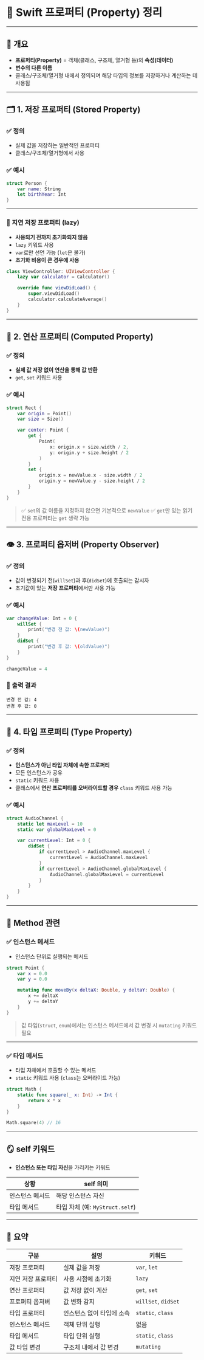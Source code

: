 # 🧾 Swift 프로퍼티 (Property) 정리

---

## 📌 개요

* **프로퍼티(Property)** = 객체(클래스, 구조체, 열거형 등)의 **속성(데이터)**
* **변수의 다른 이름**
* 클래스/구조체/열거형 내에서 정의되며 해당 타입의 정보를 저장하거나 계산하는 데 사용됨

---

## 🗂️ 1. 저장 프로퍼티 (Stored Property)

### ✅ 정의

* 실제 값을 저장하는 일반적인 프로퍼티
* 클래스/구조체/열거형에서 사용

### ✅ 예시

```swift
struct Person {
    var name: String
    let birthYear: Int
}
```

---

### 🔄 지연 저장 프로퍼티 (lazy)

* **사용되기 전까지 초기화되지 않음**
* `lazy` 키워드 사용
* `var`로만 선언 가능 (`let`은 불가)
* **초기화 비용이 큰 경우에 사용**

```swift
class ViewController: UIViewController {
    lazy var calculator = Calculator()

    override func viewDidLoad() {
        super.viewDidLoad()
        calculator.calculateAverage()
    }
}
```

---

## 🔢 2. 연산 프로퍼티 (Computed Property)

### ✅ 정의

* **실제 값 저장 없이 연산을 통해 값 반환**
* `get`, `set` 키워드 사용

### ✅ 예시

```swift
struct Rect {
    var origin = Point()
    var size = Size()

    var center: Point {
        get {
            Point(
                x: origin.x + size.width / 2,
                y: origin.y + size.height / 2
            )
        }
        set {
            origin.x = newValue.x - size.width / 2
            origin.y = newValue.y - size.height / 2
        }
    }
}
```

> ✅ `set`의 값 이름을 지정하지 않으면 기본적으로 `newValue`
> ✅ `get`만 있는 읽기 전용 프로퍼티는 `get` 생략 가능

---

## 👁️ 3. 프로퍼티 옵저버 (Property Observer)

### ✅ 정의

* 값이 변경되기 전(`willSet`)과 후(`didSet`)에 호출되는 감시자
* 초기값이 있는 **저장 프로퍼티**에서만 사용 가능

### ✅ 예시

```swift
var changeValue: Int = 0 {
    willSet {
        print("변경 전 값: \(newValue)")
    }
    didSet {
        print("변경 후 값: \(oldValue)")
    }
}

changeValue = 4
```

### 🧾 출력 결과

```
변경 전 값: 4
변경 후 값: 0
```

---

## 🧱 4. 타입 프로퍼티 (Type Property)

### ✅ 정의

* **인스턴스가 아닌 타입 자체에 속한 프로퍼티**
* 모든 인스턴스가 공유
* `static` 키워드 사용
* 클래스에서 **연산 프로퍼티를 오버라이드할 경우** `class` 키워드 사용 가능

### ✅ 예시

```swift
struct AudioChannel {
    static let maxLevel = 10
    static var globalMaxLevel = 0

    var currentLevel: Int = 0 {
        didSet {
            if currentLevel > AudioChannel.maxLevel {
                currentLevel = AudioChannel.maxLevel
            }
            if currentLevel > AudioChannel.globalMaxLevel {
                AudioChannel.globalMaxLevel = currentLevel
            }
        }
    }
}
```

---

## 🔧 Method 관련

### ✅ 인스턴스 메서드

* 인스턴스 단위로 실행되는 메서드

```swift
struct Point {
    var x = 0.0
    var y = 0.0

    mutating func moveBy(x deltaX: Double, y deltaY: Double) {
        x += deltaX
        y += deltaY
    }
}
```

> 값 타입(`struct`, `enum`)에서는 인스턴스 메서드에서 값 변경 시 `mutating` 키워드 필요

---

### ✅ 타입 메서드

* 타입 자체에서 호출할 수 있는 메서드
* `static` 키워드 사용 (`class`는 오버라이드 가능)

```swift
struct Math {
    static func square(_ x: Int) -> Int {
        return x * x
    }
}

Math.square(4) // 16
```

---

## 🪞 self 키워드

* **인스턴스 또는 타입 자신**을 가리키는 키워드

| 상황       | self 의미                    |
| -------- | -------------------------- |
| 인스턴스 메서드 | 해당 인스턴스 자신                 |
| 타입 메서드   | 타입 자체 (예: `MyStruct.self`) |

---

## 🧭 요약

| 구분         | 설명             | 키워드                 |
| ---------- | -------------- | ------------------- |
| 저장 프로퍼티    | 실제 값을 저장       | `var`, `let`        |
| 지연 저장 프로퍼티 | 사용 시점에 초기화     | `lazy`              |
| 연산 프로퍼티    | 값 저장 없이 계산     | `get`, `set`        |
| 프로퍼티 옵저버   | 값 변화 감지        | `willSet`, `didSet` |
| 타입 프로퍼티    | 인스턴스 없이 타입에 소속 | `static`, `class`   |
| 인스턴스 메서드   | 객체 단위 실행       | 없음                  |
| 타입 메서드     | 타입 단위 실행       | `static`, `class`   |
| 값 타입 변경    | 구조체 내에서 값 변경   | `mutating`          |

